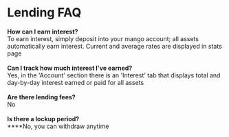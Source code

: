 # Lending FAQ

**How can I earn interest?** \
To earn interest, simply deposit into your mango account; all assets automatically earn interest. Current and average rates are displayed in stats page \
\
**Can I track how much interest I've earned?** \
Yes, in the 'Account' section there is an 'Interest' tab that displays total and day-by-day interest earned or paid for all assets \
\
**Are there lending fees?** \
No \
\
**Is there a lockup period?** \
****No, you can withdraw anytime
